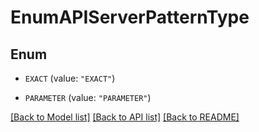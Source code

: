 # EnumAPIServerPatternType

## Enum


* `EXACT` (value: `"EXACT"`)

* `PARAMETER` (value: `"PARAMETER"`)


[[Back to Model list]](../README.md#documentation-for-models) [[Back to API list]](../README.md#documentation-for-api-endpoints) [[Back to README]](../README.md)


